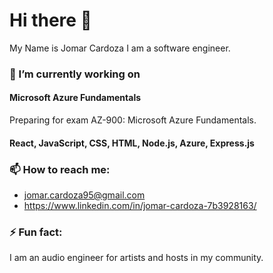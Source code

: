 # Hi there 👋

My Name is Jomar Cardoza I am a software engineer.

### 🔭 I’m currently working on 
#### Microsoft Azure Fundamentals
Preparing for exam AZ-900: Microsoft Azure Fundamentals.

#### React, JavaScript, CSS, HTML, Node.js, Azure, Express.js

### 📫 How to reach me:
- jomar.cardoza95@gmail.com
- https://www.linkedin.com/in/jomar-cardoza-7b3928163/

### ⚡ Fun fact: 
I am an audio engineer for artists and hosts in my community.

